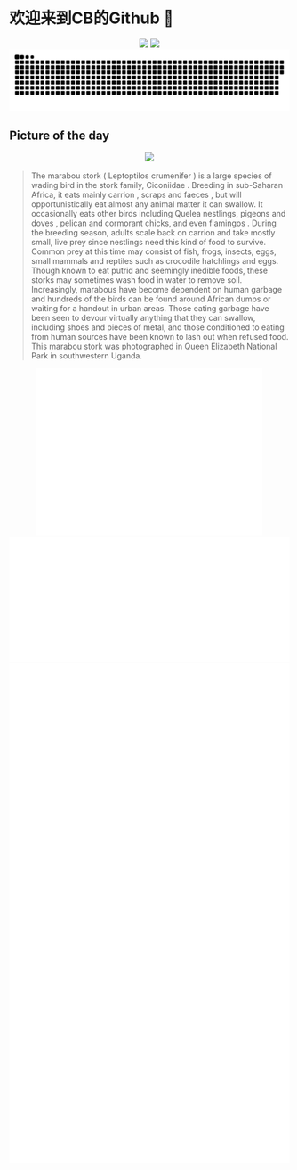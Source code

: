 
# 欢迎来到CB的Github 👋

<div align="center">
  <img height="137px" src="https://github-readme-stats.vercel.app/api?username=SuperCB&show_icons=true&theme=radical" />
  <img height="137px" src="https://github-readme-stats.vercel.app/api/top-langs/?username=SuperCB&hide_title=true&hide_border=true&layout=compact&langs_count=6&text_color=000&icon_color=fff" />
</div>


<div align="center">
    <img src="./contribution-snake/github-contribution-grid-snake.svg" />
</div>



## Picture of the day
<div align="center">
  <img width=400px src="https://upload.wikimedia.org/wikipedia/commons/thumb/b/b4/Marabou_stork_%28Leptoptilos_crumenifer%29_head.jpg/750px-Marabou_stork_%28Leptoptilos_crumenifer%29_head.jpg" />
</div>

>The  marabou stork  ( Leptoptilos crumenifer ) is a large species of  wading bird  in the stork family,  Ciconiidae . Breeding in sub-Saharan Africa, it eats mainly  carrion , scraps and  faeces , but will opportunistically eat almost any animal matter it can swallow. It occasionally eats other birds including  Quelea  nestlings,  pigeons and doves ,  pelican  and  cormorant  chicks, and even  flamingos . During the breeding season, adults scale back on carrion and take mostly small, live prey since nestlings need this kind of food to survive. Common prey at this time may consist of fish, frogs, insects, eggs, small mammals and reptiles such as crocodile hatchlings and eggs. Though known to eat putrid and seemingly inedible foods, these storks may sometimes wash food in water to remove soil. Increasingly, marabous have become dependent on human garbage and hundreds of the birds can be found around African dumps or waiting for a handout in urban areas. Those eating garbage have been seen to devour virtually anything that they can swallow, including shoes and pieces of metal, and those conditioned to eating from human sources have been known to lash out when refused food. This marabou stork was photographed in  Queen Elizabeth National Park  in southwestern Uganda.



<div align="center">
  <img height="300px" src="base_metrics.svg" />
  <img  src="metrics.plugin.calendar.full.svg" />
</div>


<div align="center">
  <img  src="plugin_metrics.svg" /> 
</div>
